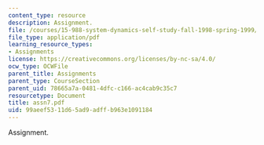 ```yaml
---
content_type: resource
description: Assignment.
file: /courses/15-988-system-dynamics-self-study-fall-1998-spring-1999/99aeef5311d65ad9adffb963e1091184_assn7.pdf
file_type: application/pdf
learning_resource_types:
- Assignments
license: https://creativecommons.org/licenses/by-nc-sa/4.0/
ocw_type: OCWFile
parent_title: Assignments
parent_type: CourseSection
parent_uid: 78665a7a-0481-4dfc-c166-ac4cab9c35c7
resourcetype: Document
title: assn7.pdf
uid: 99aeef53-11d6-5ad9-adff-b963e1091184
---
```

Assignment.